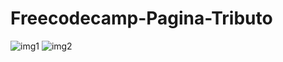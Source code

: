 # Freecodecamp-Pagina-Tributo
![img1](https://user-images.githubusercontent.com/102753375/221046040-46868d96-9197-40d1-9a1d-6076b48af520.jpg)
![img2](https://user-images.githubusercontent.com/102753375/221046045-582842d1-e7c2-4604-a962-8a3ebe71beca.jpg)
